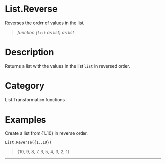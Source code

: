 ﻿# List.Reverse
Reverses the order of values in the list.
> _function (<code>list</code> as list) as list_
# Description 
Returns a list with the values in the list <code>list</code> in reversed order.

# Category 
List.Transformation functions
# Examples 
Create a list from {1..10} in reverse order.
```
List.Reverse({1..10})
```
> {10, 9, 8, 7, 6, 5, 4, 3, 2, 1}
***
